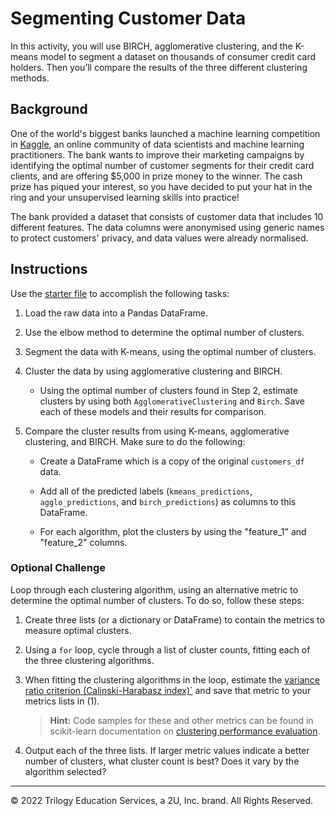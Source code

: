 # Segmenting Customer Data

In this activity, you will use BIRCH, agglomerative clustering, and the K-means model to segment a dataset on thousands of consumer credit card holders. Then you’ll compare the results of the three different clustering methods.

## Background

One of the world's biggest banks launched a machine learning competition in [Kaggle](https://www.kaggle.com/), an online community of data scientists and machine learning practitioners. The bank wants to improve their marketing campaigns by identifying the optimal number of customer segments for their credit card clients, and are offering $5,000 in prize money to the winner. The cash prize has piqued your interest, so you have decided to put your hat in the ring and your unsupervised learning skills into practice!

The bank provided a dataset that consists of customer data that includes 10 different features. The data columns were anonymised using generic names to protect customers' privacy, and data values were already normalised.

## Instructions

Use the [starter file](Unsolved/segmenting_customer_data.ipynb) to accomplish the following tasks:

1. Load the raw data into a Pandas DataFrame.

2. Use the elbow method to determine the optimal number of clusters.

3. Segment the data with K-means, using the optimal number of clusters.

4. Cluster the data by using agglomerative clustering and BIRCH.

    * Using the optimal number of clusters found in Step 2, estimate clusters by using both `AgglomerativeClustering` and `Birch`. Save each of these models and their results for comparison.

5. Compare the cluster results from using K-means, agglomerative clustering, and BIRCH.  Make sure to do the following:

    * Create a DataFrame which is a copy of the original `customers_df` data.

    * Add all of the predicted labels (`kmeans_predictions`, `agglo_predictions`, and `birch_predictions`) as columns to this DataFrame.

    * For each algorithm, plot the clusters by using the "feature_1" and "feature_2" columns.

### Optional Challenge

Loop through each clustering algorithm, using an alternative metric to determine the optimal number of clusters. To do so, follow these steps:

1. Create three lists (or a dictionary or DataFrame) to contain the metrics to measure optimal clusters.

2. Using a `for` loop, cycle through a list of cluster counts, fitting each of the three clustering algorithms.

3. When fitting the clustering algorithms in the loop, estimate the [variance ratio criterion (Calinski-Harabasz index)`](https://scikit-learn.org/stable/modules/clustering.html#calinski-harabasz-index) and save that metric to your metrics lists in (1).

    > **Hint:** Code samples for these and other metrics can be found in scikit-learn documentation on [clustering performance evaluation](https://scikit-learn.org/stable/modules/clustering.html#clustering-performance-evaluation).

4. Output each of the three lists. If larger metric values indicate a better number of clusters, what cluster count is best? Does it vary by the algorithm selected?

---

© 2022 Trilogy Education Services, a 2U, Inc. brand. All Rights Reserved.
